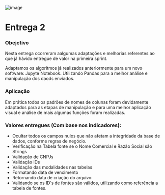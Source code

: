 ![image](https://user-images.githubusercontent.com/57918707/81295850-6e8c7d00-9047-11ea-98ea-f68549174851.png)

# Entrega 2

### Obejetivo
<p>Nesta entrega ocorreram aalgumas adaptações e melhorias referentes ao que já hávido entregue de valor na primeira sprint.</p>
<p>Adaptamos os algoritmos já realizados anteriormente para um novo software: Jupyte Notebook. Utilizando Pandas para a melhor análise e manipulação dos daods enviados.</p>

### Aplicação
<p>Em prática todos os padrões de nomes de colunas foram devidamente adaptados para as etapas de manipulação e para uma melhor aplicação visual e análise de mais algumas funções foram realizadas.</p>

### Valores entregues (Com base nos indicadores):
- Ocultar todos os campos nulos que não afetam a integridade da base de dados, conforme regras de negócio.
- Verificação na Tabela fonte se o Nome Comercial e Razão Social são Strings
- Validação de CNPJs
- Validação IDs
- Validação das modalidades nas tabelas
- Formatando data de vencimento
- Retornando data de criação do arquivo
- Validando se os ID's de fontes são válidos, utilizando como referência a tabela de fontes.
